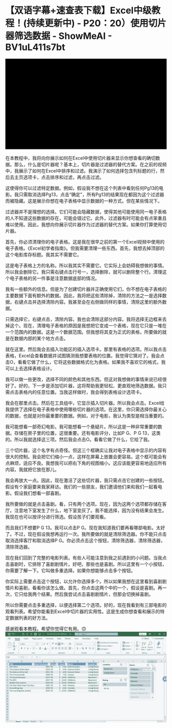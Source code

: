 # 【双语字幕+速查表下载】Excel中级教程！(持续更新中) - P20：20）使用切片器筛选数据 - ShowMeAI - BV1uL411s7bt

![](img/1a16bf7124803b0951f6a76597d440e4_0.png)

在本教程中，我将向你展示如何在Excel中使用切片器来显示你想查看的确切数据。那么，什么是切片器呢？基本上，切片器是过滤器的替代方案。在之前的视频中，我展示了如何在Excel中排序和过滤。我演示了如何选择包含列标题的行，然后去主页选项卡，点击排序和过滤，再点击过滤。

这使得你可以过滤特定数据。例如，假设我不想在这个列表中看到任何Pg13的电影。我只需取消选择Pg13，点击“确定”，所有Pg13的结果现在都因为这个过滤器而被隐藏。这是展示你想在电子表格中显示数据的一种方式。但在某些情况下。

过滤器并不是理想的选择。它们可能会隐藏数据，使得其他可能使用同一电子表格的人不知道这些数据的存在，可能会错过它。此外，过滤器有时可能会有点笨重且难以使用。因此，我想向你展示切片器作为过滤器的替代方案。如果你打算使用切片器。

首先，你必须清理你的电子表格。这是我在很早之前的第一个Excel视频中使用的电子表格。《Excel初学者指南》。但我需要清理一些东西。首先，我想去掉顶部的这个电影库存标题。我其实不需要它。

这是电子表格上方的名称。所以我其实不需要它。它实际上会妨碍我想做的事情。所以我会删除它。我只需右键点击行号一，选择删除，就可以删除整个行。清理这个电子表格的另一件事是注意数据底部的情况。

我有一些额外的信息。但是为了创建切片器并正确使用它们，你不想在电子表格的主要数据下面有额外的数据。因此，我将把这些清除掉，清除的方法之一是选择数据，右键点击并选择清除内容。我甚至会在右侧做同样的事情，清除这里的额外数据。

只需选择它，右键点击，清除内容。我也会清除这部分内容。我将选择无边框来去掉这个。现在，清理电子表格的原因是我想把它变成一个表格，现在它只是一堆在一个范围内的数据。这是一个数据范围。但我想将其变为正式的表格，所要做的就是在数据内部的某个地方点击。

就在这里。然后我会去插入功能区的插入选项卡。那里有表格的选项。所以我点击表格，Excel会查看数据并试图猜测我想要表格的位置。我觉得它猜对了。我会点击O，看看它做了什么，它将这些数据格式化为表格。如果我不喜欢它的格式，我可以上去选择表格设计。

我可以做一些更改，选择不同的颜色和其他东西。但这对我想做的事情来说已经很好了。好的，下一步是添加切片器，这将帮助我更轻松、更直观地筛选数据。我只需点击表格内的任意位置。当我这样做时，我会得到表格设计选项卡。

我会在那里点击。然后在工具组中，它显示插入切片器。所以我会点击。Excel给我提供了选择在电子表格中使用哪些切片器的选项。在这里，你只需选择你最关心的数据，也就是对你最重要的数据。例如，对于电影，我认为类型是相当重要的。

我可能想看一部奇幻电影。我可能想看一个悬疑片。所以这是一种非常重要的数据。存储在房子里的位置，这很重要。还有电影评分，比如P G、P G 13，这类的。所以我就选择这三项。然后我会点击O。看看它做了什么，它给了我。

三个切片器，这个名字有点奇怪。但这三个框确实让我对电子表格中显示的内容有很大的控制。我会把它们缩小一点，这样在屏幕上放置会更容易。这个框可能会有点麻烦，适应不良。我想我可以把右下角的视图缩小。这应该能更容易地适应所有内容。我就把它放在那儿。

我会再放大一点。因此，现在激活了这些切片器，我只需点击它创建的一些按钮。假设有个家庭要来我家拜访。我们的一些朋友，我们邀请他们来和我们一起看电影。假设我们想看一部喜剧。

我所要做的就是点击喜剧。看，只有两个选项。现在，因为这两个选项都存储在客厅。注意地下室发生了什么，地下室变灰了。我不能选择，因为没有结果会发生。我现在也可以按评分进行筛选。假设孩子们要观看。

而且我们不想要P G 13。我可以点击P G。现在我知道我们要再看哪部电影。太好了。不过，现在假设我想再运行一次。我所要做的就是清除筛选器。你不能只点击取消选择客厅和取消选择P G。你必须点击这个按钮，清除筛选器，清除筛选器，清除筛选器。

现在我们回到了完整的电影列表。有些人可能注意到我之前遇到的小问题。当我点击喜剧时，它排除了喜剧剧情片。好吧，那些也是喜剧。所以这里有一个小按钮，你需要了解一下。它叫做多重选择。如果你想能够点击多个按钮。

你实际上需要点击这个按钮，以允许你选择多个。所以如果我想在这里看到喜剧剧情片和喜剧，看看你该怎么做。首先，你点击这两个中的一个，假设是喜剧。再一次，它只给我两个结果。然后我尝试点击喜剧剧情片，但那会切换掉喜剧。

所以你需要点击多重选择，以便选择第二个选项。好的，现在我看到有三部电影的观看列表。希望你能看到Excel中切片器的实用性。这是生成你想查看和展示的特定数据列表的好方法。

感谢观看本教程。希望你觉得它有用。😊![](img/1a16bf7124803b0951f6a76597d440e4_2.png)
